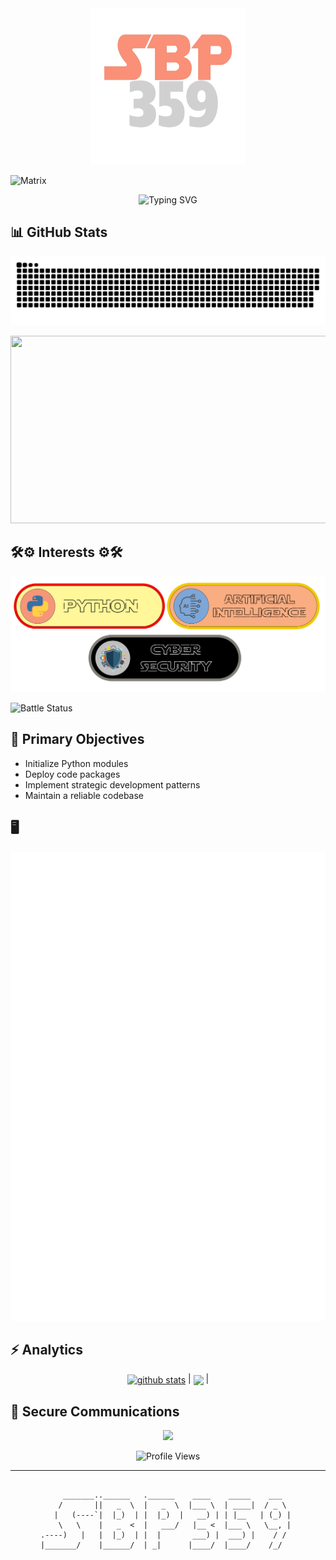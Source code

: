<div align="center">
    <img src="assets/logo.png" alt="Logo" width="250" height="250">
</div>

![Matrix](https://raw.githubusercontent.com/rodrigograca31/rodrigograca31/master/matrix.svg)
  
<div align="center">
    <img src="https://readme-typing-svg.demolab.com?font=Fira+Code&pause=1000&color=00FF00&background=000000&width=435&lines=System+Boot:+SBP359;Initializing+Modules;Loading+Dataset...;Hello+World!" alt="Typing SVG">
</div>

## 📊 GitHub Stats
![Snake animation](https://raw.githubusercontent.com/SBP359/SBP359/output/dist/github-contribution-grid-snake.svg)


<div align="center">
<img src="https://media.giphy.com/media/LOEFObS6UKzZnz8X9Y/giphy.gif" width="600" height="300" />
</div>

## 🛠️⚙️ Interests ⚙️🛠️

<div align="center">
    <img src="assets/skills.png" alt="Logo" >
</div>

![Battle Status](https://img.shields.io/badge/STATUS-ACTIVE-E33D28?style=for-the-badge)

</div>

## 🎯 Primary Objectives  

- Initialize Python modules  
- Deploy code packages  
- Implement strategic development patterns  
- Maintain a reliable codebase 

## 🖥️
![Metrics](/github-metrics.svg)

## ⚡ Analytics

<div align="center">
<a href="https://github.com/anuraghazra/github-readme-stats"><img align="center" src="https://github-readme-stats.vercel.app/api?username=SBP359&show_icons=true&include_all_commits=true&theme=buefy&hide_border=true" alt="github stats" /></a> | <a href="https://github.com/anuraghazra/github-readme-stats"><img align="center" src="https://github-readme-stats.vercel.app/api/top-langs/?username=SBP359&layout=compact&theme=buefy&hide_border=true" /></a> |

</div>


</div>

## 📡 Secure Communications

<div align="center">

<a href="mailto:sachinbp359@gmail.com">
  <img src="https://img.shields.io/badge/INITIATE_TRANSMISSION-%23000000.svg?&style=for-the-badge&logo=gmail&logoColor=00FF00" />
</a>
</div>



<div align="center">

![Profile Views](https://komarev.com/ghpvc/?username=SACHINBP1024&color=E32D0D&style=flat-square&label=Views)

</div>

---
<div align="center">

```ascii

     _______..______   .______    ____    _____    ___   
    /       ||   _  \  |   _  \  |___ \  | ____|  / _ \  
   |   (----`|  |_)  | |  |_)  |   __) | | |__   | (_) | 
    \   \    |   _  <  |   ___/   |__ <  |___ \   \__, | 
.----)   |   |  |_)  | |  |       ___) |  ___) |    / /  
|_______/    |______/  | _|      |____/  |____/    /_/   
                                                         
                                                                     
```

</div>
